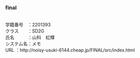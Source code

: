 <h3>final</h3><br>
学籍番号　：2201393 <br>
クラス　　：SD2G <br>
氏名　　　：山科　虹輝 <br>
システム名：メモ <br>
URL      ：http://noisy-usuki-6144.cheap.jp/FINAL/src/index.html
